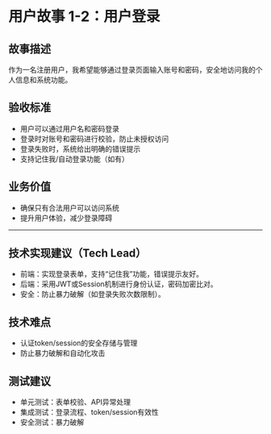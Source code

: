 # 用户故事 1-2：用户登录

## 故事描述

作为一名注册用户，我希望能够通过登录页面输入账号和密码，安全地访问我的个人信息和系统功能。

## 验收标准

- 用户可以通过用户名和密码登录
- 登录时对账号和密码进行校验，防止未授权访问
- 登录失败时，系统给出明确的错误提示
- 支持记住我/自动登录功能（如有）

## 业务价值

- 确保只有合法用户可以访问系统
- 提升用户体验，减少登录障碍

---

## 技术实现建议（Tech Lead）

- 前端：实现登录表单，支持“记住我”功能，错误提示友好。
- 后端：采用JWT或Session机制进行身份认证，密码加密比对。
- 安全：防止暴力破解（如登录失败次数限制）。

## 技术难点

- 认证token/session的安全存储与管理
- 防止暴力破解和自动化攻击

## 测试建议

- 单元测试：表单校验、API异常处理
- 集成测试：登录流程、token/session有效性
- 安全测试：暴力破解
